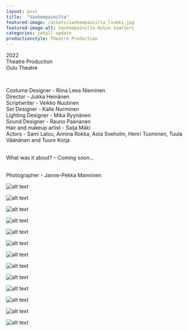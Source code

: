 ```yaml
---
layout: post
title:  "Vanhempainilta"
featured-image: /assets/vanhempainilta_linkki.jpg
featured-image-alt: Vanhempainilta Oulun teatteri
categories: jekyll update
productionstyle: Theatre Production
---
```

  2022  
  Theatre Production  
  Oulu Theatre  
  
  <br/>
<p></p>

  Costume Designer - Riina Leea Nieminen  
  Director - Jukka Heinänen  
  Scriptwriter - Veikko Nuutinen  
  Set Designer - Kalle Nurminen  
  Lighting Designer - Mika Ryynänen  
  Sound Designer - Rauno Paananen      
  Hair and makeup artist - Saija Mäki  
  Actors - Sami Lalou, Annina Rokka, Asta Sveholm, Henri Tuominen, Tuula Väänänen and Tuure Korja   
  <br/>

<div class="post-text-alone">  
  What was it about? – Coming soon... <!--Vanhempainilta on Veikko Nuutisen kirjoittama uusi suomalainen näytelmä, joka käsittelee vanhemmuutta ja aikuisuutta henkilökohtaisella, reippaan komediallisella otteella. Näytelmän päähenkilö, päiväkoti-ikäisen pojan isä, yrittää selvitä eron jälkeisessä arjessaan lapsen kysymysten, vanhemmuuden normien ja oman vapaudenkaipuunsa ristitulessa.
  Näytelmän tapahtumat kiertyvät päiväkodin vanhempainillan ympärille. Isä haluaisi sulautua normivanhempien massaan ja suoriutua tilaisuudesta vähin äänin, mutta kun lapselle ei löydykään hoitajaa, käynnistyy tapahtumasarja, joka tempaa isän ja lapsen huomion keskipisteeseen. Näyttämölle nousee vanhemmuuteen liittyvien tunteiden koko kirjo suorituspaineista leikkimisen riemuun, häpeästä hellyyteen. -->
<p></p>
  <!--<em>What was important for me? - Coming soon...</em>-->
</div>  
<p></p>
  
  <br/>
  Photographer - Janne-Pekka Manninen  
  
![alt text](/assets/projects/vanhempainilta1.jpg)  
  
![alt text](/assets/projects/vanhempainilta1b.jpg)  
    
![alt text](/assets/projects/vanhempainilta2.jpg)

![alt text](/assets/projects/vanhempainilta3.jpg)  

![alt text](/assets/projects/vanhempainilta4.jpg) 

![alt text](/assets/projects/vanhempainilta5.jpg) 

![alt text](/assets/projects/vanhempainilta6.jpg)   

![alt text](/assets/projects/vanhempainilta7.jpg)   

![alt text](/assets/projects/vanhempainilta8.jpg)   

![alt text](/assets/projects/vanhempainilta9.jpg)   

![alt text](/assets/projects/vanhempainilta10.jpg)   

![alt text](/assets/projects/vanhempainilta11.jpg)   
 
![alt text](/assets/projects/vanhempainilta12.jpg)   


